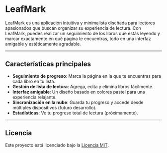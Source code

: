 # LeafMark

LeafMark es una aplicación intuitiva y minimalista diseñada para lectores apasionados que buscan organizar su experiencia de lectura. Con LeafMark, puedes realizar un seguimiento de los libros que estás leyendo y marcar exactamente en qué página te encuentras, todo en una interfaz amigable y estéticamente agradable.

---

## Características principales

- **Seguimiento de progreso**: Marca la página en la que te encuentras para cada libro en tu lista.
- **Gestión de lista de lectura**: Agrega, edita y elimina libros fácilmente.
- **Interfaz amigable**: Un diseño basado en colores pastel para una experiencia relajante.
- **Sincronización en la nube**: Guarda tu progreso y accede desde múltiples dispositivos (futuro desarrollo).
- **Estadísticas**: Ve tu progreso total de lectura (próximamente).

---

## Licencia

Este proyecto está licenciado bajo la [Licencia MIT](LICENSE).
